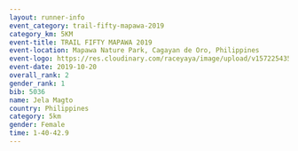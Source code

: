 ```yaml
---
layout: runner-info 
event_category: trail-fifty-mapawa-2019 
category_km: 5KM 
event-title: TRAIL FIFTY MAPAWA 2019 
event-location: Mapawa Nature Park, Cagayan de Oro, Philippines 
event-logo: https://res.cloudinary.com/raceyaya/image/upload/v1572254355/logo/trail-fifty-mapawa_fizjmb.jpg 
event-date: 2019-10-20 
overall_rank: 2
gender_rank: 1
bib: 5036
name: Jela Magto
country: Philippines
category: 5km
gender: Female
time: 1-40-42.9
---
```

